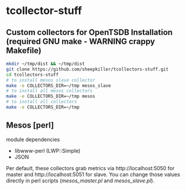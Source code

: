 tcollector-stuff
================

Custom collectors for OpenTSDB
Installation (required GNU make - WARNING crappy Makefile)
------
```sh
mkdir ~/tmp/dist && ~/tmp/dist
git clone https://github.com/sheepkiller/tcollectors-stuff.git
cd tcollectors-stuff
# to install mesos slave collector
make -e COLLECTORS_DIR=~/tmp mesos_slave
# to install all mesos collectors
make -e COLLECTORS_DIR=~/tmp mesos
# to install all collectors
make -e COLLECTORS_DIR=~/tmp 

```

Mesos [perl]
-----
module dependencies
* libwww-perl (LWP::Simple)
* JSON

Per default, these collectors grab metrics via http://localhost:5050 for master and http://localhost:5051 for slave.
You can change those values directly in perl scripts (*mesos_master.pl* and *mesos_slave.pl*).

